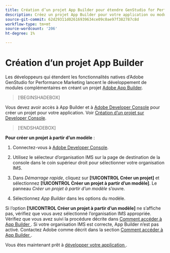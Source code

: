 ```yaml
---
title: Création d’un projet App Builder pour étendre GenStudio for Performance Marketing
description: Créez un projet App Builder pour votre application ou module complémentaire.
source-git-commit: 62d29311d02616939634ce09c0ae97f382787c8d
workflow-type: tm+mt
source-wordcount: '206'
ht-degree: 1%

---
```


# Création d’un projet App Builder

Les développeurs qui étendent les fonctionnalités natives d’Adobe GenStudio for Performance Marketing lancent le développement de modules complémentaires en créant un projet [Adobe App Builder](https://developer.adobe.com/app-builder/).

>[!BEGINSHADEBOX]

Vous devez avoir accès à App Builder et à [Adobe Developer Console](https://developer.adobe.com/developer-console/) pour créer un projet pour votre application. Voir [Création d’un projet sur Developer Console](https://developer.adobe.com/app-builder/docs/getting_started/first_app#2-create-a-new-project-on-developer-console).

>[!ENDSHADEBOX]

**Pour créer un projet à partir d’un modèle** :

1. Connectez-vous à [Adobe Developer Console](https://developer.adobe.com/developer-console/).

1. Utilisez le sélecteur d’organisation IMS sur la page de destination de la console dans le coin supérieur droit pour sélectionner votre organisation IMS.

1. Dans _Démarrage rapide_, cliquez sur **[!UICONTROL Créer un projet]** et sélectionnez **[!UICONTROL Créer un projet à partir d’un modèle]**. Le panneau _Créer un projet à partir d’un modèle_ s’ouvre.

1. Sélectionnez _App Builder_ dans les options du modèle.

Si l’option **[!UICONTROL Créer un projet à partir d’un modèle]** ne s’affiche pas, vérifiez que vous avez sélectionné l’organisation IMS appropriée. Vérifiez que vous avez suivi la procédure décrite dans [Comment accéder à App Builder ](https://developer.adobe.com/app-builder/docs/overview/getting_access/). Si votre organisation IMS est correcte, App Builder n’est pas activé. Contactez Adobe comme décrit dans la section [ Comment accéder à App Builder ](https://developer.adobe.com/app-builder/docs/overview/getting_access/).

Vous êtes maintenant prêt à [ développer votre application ](create-app.md).
